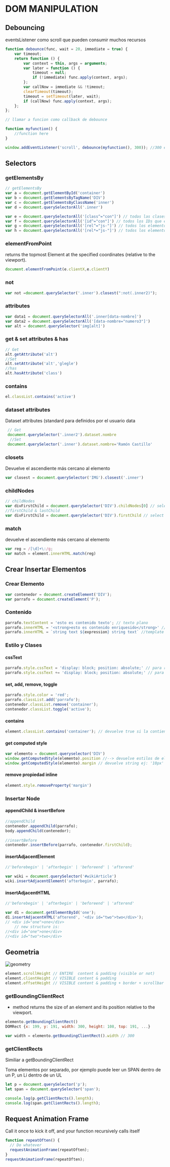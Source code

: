 # DOM MANIPULATION


## Debouncing

eventsListener como scroll que pueden consumir muchos recursos

```javascript 
function debounce(func, wait = 20, immediate = true) {
    var timeout;
    return function () {
        var context = this, args = arguments;
        var later = function () {
            timeout = null;
            if (!immediate) func.apply(context, args);
        };
        var callNow = immediate && !timeout;
        clearTimeout(timeout);
        timeout = setTimeout(later, wait);
        if (callNow) func.apply(context, args);
    };
};

// llamar a funcion como callback de debounce

function myfunction() {
    //function here
}

window.addEventListener('scroll', debounce(myfunction(), 300)); //300 es el argumento de tiempo, por defecto ahora es 20
```




## Selectors

### getElementsBy

```javascript
// getElementsBy
var a = document.getElementById('container')
var b = document.getElementsByTagName('DIV')
var c = document.getElementsByClassName('inner')
var d = document.querySelectorAll('.inner')

var e = document.querySelectorAll('[class^="con"]') // todas las clases que empiezan con “con”
var f = document.querySelectorAll('[id^="con"]') // todos los IDs que empiezan con “con”
var g = document.querySelectorAll('[rel^="js-"]') // todos los elementos que tienen rel que empieza con “js-”
var h = document.querySelectorAll('[rel*="js-"]') // todos los elementos que tienen rel que empieza con “js-” sirve si tienen 2 rel y js- es el segundo. 
```
### elementFromPoint
returns the topmost Element at the specified coordinates (relative to the viewport).
```javascript
document.elementFromPoint(e.clientX,e.clientY)
```
### not

```javascript
var not =document.querySelector('.inner').closest(":not(.inner2)");
```

### attributes

```javascript 
var data1 = document.querySelectorAll('.inner[data-nombre]')
var data2 = document.querySelectorAll('[data-nombre="numero3"]')
var alt = document.querySelector('img[alt]')
```

### get & set attributes & has

```javascript 
// Get
alt.getAttribute('alt')
//Set
alt.setAttribute('alt','glegle')
//has
alt.hasAttribute('class')
```
### contains

```javascript 
el.classList.contains('active') 
```

### dataset attributes
Dataset attributes (standard para definidos por el usuario data
  
```javascript
 // Get
 document.querySelector('.inner2').dataset.nombre
  //Set
 document.querySelector('.inner').dataset.nombre='Ramón Castillo'
 ```

### closets

Devuelve el ascendiente más cercano al elemento 

```javascript
var closest = document.querySelector('IMG').closest('.inner')
```

### childNodes
```javascript
// childNodes
var divFirstChild = document.querySelector('DIV').childNodes[0] // select first child Element
//firstChild & lastChild
var divFirstChild = document.querySelector('DIV').firstChild // select first child Element

```


### match

devuelve el ascendiente más cercano al elemento 
  
```javascript
var reg = /[\d]+\:/g;  
var match = element.innerHTML.match(reg)
```

## Crear Insertar Elementos

### Crear Elemento

```javascript  
var contenedor = document.createElement('DIV');
var parrafo = document.createElement('P');
```

### Contenido

```javascript
parrafo.textContent = 'esto es contenido texto'; // texto plano
parrafo.innerHTML = '<strong>esto es contenido enriquesido</strong>' //texto HTML
parrafo.innerHTML = `string text ${expression} string text` //template literal
```

### Estilo y Clases


#### cssText

```javascript 
parrafo.style.cssText = 'display: block; position: absolute;' // para remplazar =
parrafo.style.cssText += 'display: block; position: absolute;' // para agregar +=
``` 
#### set, add, remove, toggle
```javascript 
parrafo.style.color = 'red';
parrafo.classList.add('parrafo');
contenedor.classList.remove('container');
contenedor.classList.toggle('active');
```
#### contains

```javascript
element.classList.contains('container'); // devuelve true si la contiene, false si no.
```

#### get computed style
```javascript
var elemento = document.queryselector('DIV')
window.getComputedStyle(elemento).position //--> devuelve estilos de elemento párrafo
window.getComputedStyle(elemento).margin // devuelve string ej: '10px'
```

#### remove propiedad inline

```javascript
element.style.removeProperty('margin')
```


### Insertar Node

#### appendChild & insertBefore
```javascript
//appendChild 
contenedor.appendChild(parrafo);
body.appendChild(contenedor);
       
//insertBefore
contenedor.insertBefore(parrafo, contenedor.firstChild);
```
#### insertAdjacentElement 

```javascript     
//'beforebegin' | 'afterbegin' | 'beforeend' | 'afterend'

var wiki = document.querySelector('#wikiArticle')
wiki.insertAdjacentElement('afterbegin', parrafo);
```
#### insertAdjacentHTML
```javascript   
//'beforebegin' | 'afterbegin' | 'beforeend' | 'afterend'

var d1 = document.getElementById('one');
d1.insertAdjacentHTML('afterend', '<div id="two">two</div>');
// <div id="one">one</div>
    // new structure is:
//<div id="one">one</div>
//<div id="two">two</div>
```

## Geometria

![](src/docs/imgs/geometry.png "geometry")

```javascript
element.scrollHeight // ENTIRE  content & padding (visible or not)
element.clientHeight // VISIBLE content & padding
element.offsetHeight // VISIBLE content & padding + border + scrollbar
```

### getBoundingClientRect

- method returns the size of an element and its position relative to the viewport. 

```javascript
elemento.getBoundingClientRect()
DOMRect {x: 199, y: 191, width: 300, height: 108, top: 191, ...}

var width = elemento.getBoundingClientRect().width // 300
```

### getClientRects

Similiar a getBoundingClientRect

Toma elementos por separado, por ejemplo puede leer un SPAN dentro de un P, un Li dentro de un UL

```javascript
let p = document.querySelector('p');
let span = document.querySelector('span');

console.log(p.getClientRects().length);
console.log(span.getClientRects().length);
```

## Request Animation Frame
Call it once to kick it off, and your function recursively calls itself
```javascript
function repeatOften() {
  // Do whatever
  requestAnimationFrame(repeatOften);
}
requestAnimationFrame(repeatOften);
```

```javascript

```